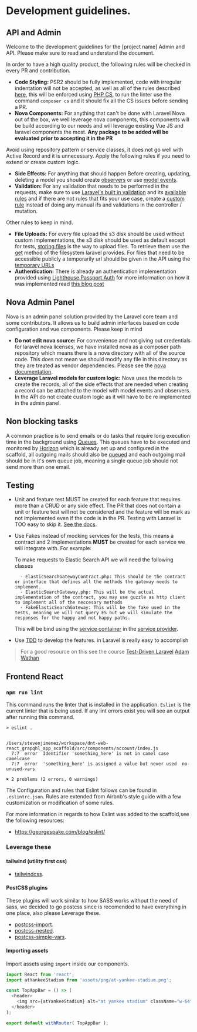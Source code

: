 # Development guidelines.

## API and Admin

Welcome to the development guidelines for the [project name] Admin and API. Please make sure to read and understand the document.

In order to have a high quality product, the following rules will be checked in every PR and contribution.

- **Code Styling:** PSR2 should be fully implemented, code with irregular indentation will not be accepted, as well as all of the rules described [here](https://www.php-fig.org/psr/psr-2/), this will be enforced using [PHP CS](https://cs.symfony.com/), to run the linter use the command `composer cs` and it should fix all the CS issues before sending a PR.
- **Nova Components:** For anything that can't be done with Laravel Nova out of the box, we well leverage nova components, this components will be build according to our needs and will leverage existing Vue JS and laravel components the most. **Any package to be added will be evaluated prior to accepting it in the PR**

Avoid using repository pattern or service classes, it does not go well with Active Record and it is unnecessary. Apply the following rules if you need to extend or create custom logic.

- **Side Effects:** For anything that should happen Before creating, updating, deleting a model you should create [observers](https://laravel.com/docs/5.8/eloquent#observers) or use [model events](https://laravel.com/docs/5.8/eloquent#events).
- **Validation:** For any validation that needs to be performed in the requests, make sure to use [Laravel's built in validation](https://laravel.com/docs/5.8/validation) and its [available rules](https://laravel.com/docs/5.8/validation#available-validation-rules) and if there are not rules that fits your use case, create a [custom rule](https://laravel.com/docs/5.8/validation#custom-validation-rules) instead of doing any manual ifs and validations in the controller / mutation.

Other rules to keep in mind.

- **File Uploads:** For every file upload the s3 disk should be used without custom implementations, the s3 disk should be used as default except for tests, [storing files](https://laravel.com/docs/5.8/filesystem#storing-files) is the way to upload files. To retrieve them use the [get](https://laravel.com/docs/5.8/filesystem#retrieving-files) method of the filesystem laravel provides. For files that need to be accessible publicly a temporarily url should be given in the API using the [temporary URLs](https://laravel.com/docs/5.8/filesystem#file-urls)
- **Authentication:** There is already an authentication implementation provided using [Lighthouse Passport Auth](https://github.com/joselfonseca/lighthouse-graphql-passport-auth) for more information on how it was implemented read [this blog post](https://ditecnologia.com/2019/06/24/graphql-auth-with-passport-and-lighthouse-php/)


## Nova Admin Panel

Nova is an admin panel solution provided by the Laravel core team and some contributors. It allows us to build admin interfaces based on code configuration and vue components. Please keep in mind

- **Do not edit nova source:** For convenience and not giving out credentials for laravel nova licenses, we have installed nova as a composer path repository which means there is a nova directory with all of the source code. This does not mean we should modify any file in this directory as they are treated as vendor dependencies. Please see the [nova documentation](https://nova.laravel.com/docs/2.0/installation.html).
- **Leverage Laravel models for custom logic:** Nova uses the models to create the records, all of the side effects that are needed when creating a record can be attached to the model with model events and observers. In the API do not create custom logic as it will have to be re implemented in the admin panel.

## Non blocking tasks

A common practice is to send emails or do tasks that require long execution time in the background using [Queues](https://laravel.com/docs/5.8/queues). This queues have to be executed and monitored by [Horizon](https://laravel.com/docs/5.8/horizon) which is already set up and configured in the scaffold, all outgoing mails should also be [queued](https://laravel.com/docs/5.8/mail#queueing-mail) and each outgoing mail should be in it's own queue job, meaning a single queue job should not send more than one email.

## Testing

- Unit and feature test MUST be created for each feature that requires more than a CRUD or any side effect. The PR that does not contain a unit or feature test will not be considered and the feature will be mark as not implemented even if the code is in the PR. Testing with Laravel is TOO easy to skip it. [See the docs](https://laravel.com/docs/6.0/testing). 
- Use Fakes instead of mocking services for the tests, this means a contract and 2 implementations **MUST** be created for each service we will integrate with. For example:
    
    To make requests to Elastic Search API we will need the following classes
        
        - ElasticSearchGatewayContract.php: This should be the contract or interface that defines all the methods the gateway needs to implement.
        - ElasticSearchGateway.php: This will be the actual implementation of the contract, you may use guzzle as http client to implement all of the neccesary methods
        - FakeElasticSearchGateway: This will be the fake used in the tests, meaning we will not query ES but we will simulate the responses for the happy and not happy paths.
    
    This will be bind using the [service container](https://laravel.com/docs/6.0/container) in the [service provider](https://laravel.com/docs/6.0/providers).
      
- Use [TDD](https://en.wikipedia.org/wiki/Test-driven_development) to develop the features. in Laravel is really easy to accomplish

> For a good resource on this see the course [Test-Driven Laravel](https://course.testdrivenlaravel.com/) [Adam Wathan](https://twitter.com/adamwathan)

## Frontend React 

### `npm run lint`

This command runs the linter that is installed in the application. `Eslint` is the current linter that is being used.
If any lint errors exist you will see an output after running this command.
```
> eslint .


/Users/stevenjimenez/workspace/dnt-web-react_grapqhl_app_scaffold/src/components/account/index.js
  7:7  error  Identifier 'something_here' is not in camel case     camelcase
  7:7  error  'something_here' is assigned a value but never used  no-unused-vars

✖ 2 problems (2 errors, 0 warnings)
```

 The Configuration and rules that Eslint follows can be found in `.eslintrc.json`. Rules are extended from Airbnb's style guide with a few customization or modification of some rules.

 For more information in regards to how Eslint was added to the scaffold,see the following resources:

 - https://georgespake.com/blog/eslint/

### Leverage these

#### tailwind (utility first css)
- [tailwindcss](https://tailwindcss.com/).

#### PostCSS plugins

These plugins will work similar to how SASS works without the need of sass, we decided to go postcss since is recomended to have everything in one place, also please Leverage these.

- [postcss-import](https://github.com/postcss/postcss-import).
- [postcss-nested](https://github.com/postcss/postcss-nested).
- [postcss-simple-vars](https://github.com/postcss/postcss-simple-vars).

#### Importing assets
Import assets using `import` inside our components.
```javascript
import React from 'react';
import atYankeeStadium from 'assets/png/at-yankee-stadium.png';

const TopAppBar = () => (
  <header>
    <img src={atYankeeStadium} alt="at yankee stadium" className="w-64" />
  </header>
);

export default withRouter( TopAppBar );
```